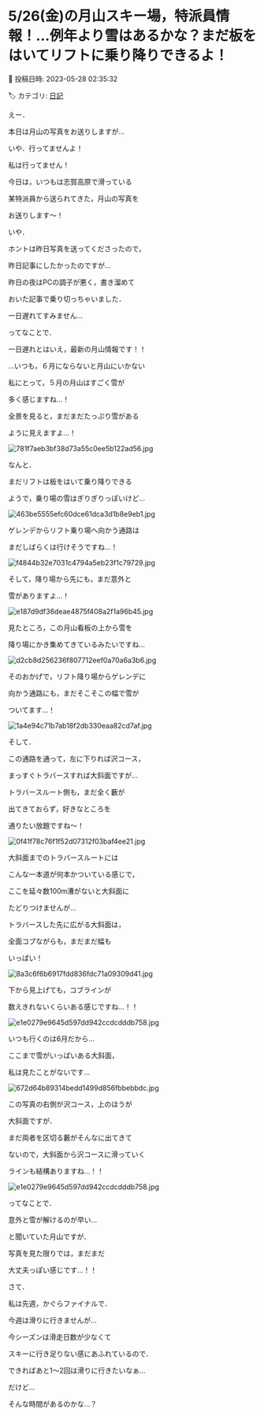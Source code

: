 # 5/26(金)の月山スキー場，特派員情報！…例年より雪はあるかな？まだ板をはいてリフトに乗り降りできるよ！

📅 投稿日時: 2023-05-28 02:35:32

🏷️ カテゴリ: [日記](cc4b5682fb7b8b144980957a978653fb0.md)

えー．


本日は月山の写真をお送りしますが…


いや．行ってませんよ！


私は行ってません！





今日は，いつもは志賀高原で滑っている


某特派員から送られてきた，月山の写真を


お送りします～！





いや．


ホントは昨日写真を送ってくださったので，


昨日記事にしたかったのですが…


昨日の夜はPCの調子が悪く，書き溜めて


おいた記事で乗り切っちゃいました．


一日遅れてすみません…





ってなことで．


一日遅れとはいえ，最新の月山情報です！！





…いつも，６月にならないと月山にいかない


私にとって，５月の月山はすごく雪が


多く感じますね…！


全景を見ると，まだまだたっぷり雪がある


ように見えますよ…！




![781f7aeb3bf38d73a55c0ee5b122ad56.jpg](images/781f7aeb3bf38d73a55c0ee5b122ad56.jpg)







なんと．


まだリフトは板をはいて乗り降りできる


ようで，乗り場の雪はぎりぎりっぽいけど…




![463be5555efc60dce61dca3d1b8e9eb1.jpg](images/463be5555efc60dce61dca3d1b8e9eb1.jpg)




ゲレンデからリフト乗り場へ向かう通路は


まだしばらくは行けそうですね…！




![f4844b32e7031c4794a5eb23f1c79729.jpg](images/f4844b32e7031c4794a5eb23f1c79729.jpg)







そして，降り場から先にも，まだ意外と


雪がありますよ…！




![e187d9df36deae4875f408a2f1a96b45.jpg](images/e187d9df36deae4875f408a2f1a96b45.jpg)







見たところ，この月山看板の上から雪を


降り場にかき集めてきているみたいですね…




![d2cb8d256236f807712eef0a70a6a3b6.jpg](images/d2cb8d256236f807712eef0a70a6a3b6.jpg)







そのおかげで，リフト降り場からゲレンデに


向かう通路にも，まだそこそこの幅で雪が


ついてます…！




![1a4e94c71b7ab18f2db330eaa82cd7af.jpg](images/1a4e94c71b7ab18f2db330eaa82cd7af.jpg)







そして．


この通路を通って，左に下りれば沢コース，


まっすぐトラバースすれば大斜面ですが…


トラバースルート側も，まだ全く藪が


出てきておらず，好きなところを


通りたい放題ですね～！




![0f41f78c76f1f52d07312f03baf4ee21.jpg](images/0f41f78c76f1f52d07312f03baf4ee21.jpg)







大斜面までのトラバースルートには


こんな一本道が何本かついている感じで，


ここを延々数100m漕がないと大斜面に


たどりつけませんが…


トラバースした先に広がる大斜面は，


全面コブながらも，まだまだ幅も


いっぱい！




![8a3c6f6b6917fdd836fdc71a09309d41.jpg](images/8a3c6f6b6917fdd836fdc71a09309d41.jpg)




下から見上げても，コブラインが


数えきれないくらいある感じですね…！！




![e1e0279e9645d597dd942ccdcdddb758.jpg](images/e1e0279e9645d597dd942ccdcdddb758.jpg)







いつも行くのは6月だから…


ここまで雪がいっぱいある大斜面，


私は見たことがないです…




![672d64b89314bedd1499d856fbbebbdc.jpg](images/672d64b89314bedd1499d856fbbebbdc.jpg)







この写真の右側が沢コース，上のほうが


大斜面ですが．


まだ両者を区切る藪がそんなに出てきて


ないので，大斜面から沢コースに滑っていく


ラインも結構ありますね…！！




![e1e0279e9645d597dd942ccdcdddb758.jpg](images/e1e0279e9645d597dd942ccdcdddb758.jpg)







ってなことで．


意外と雪が解けるのが早い…


と聞いていた月山ですが．


写真を見た限りでは，まだまだ


大丈夫っぽい感じです…！！





さて．


私は先週，かぐらファイナルで．


今週は滑りに行きませんが…


今シーズンは滑走日数が少なくて


スキーに行き足りない感にあふれているので．


できればあと1～2回は滑りに行きたいなぁ…





だけど…


そんな時間があるのかな…？
